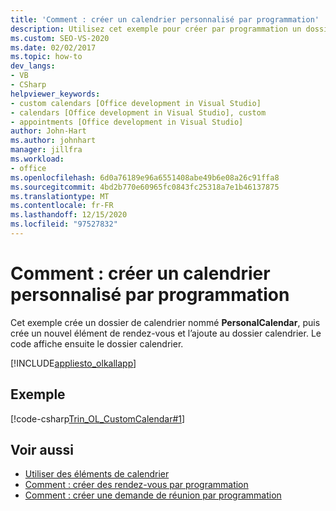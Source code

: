 ```yaml
---
title: 'Comment : créer un calendrier personnalisé par programmation'
description: Utilisez cet exemple pour créer par programmation un dossier de calendrier nommé PersonalCalendar, puis créez un nouvel élément de rendez-vous et ajoutez-le au dossier calendrier.
ms.custom: SEO-VS-2020
ms.date: 02/02/2017
ms.topic: how-to
dev_langs:
- VB
- CSharp
helpviewer_keywords:
- custom calendars [Office development in Visual Studio]
- calendars [Office development in Visual Studio], custom
- appointments [Office development in Visual Studio]
author: John-Hart
ms.author: johnhart
manager: jillfra
ms.workload:
- office
ms.openlocfilehash: 6d0a76189e96a6551408abe49b6e08a26c91ffa8
ms.sourcegitcommit: 4bd2b770e60965fc0843fc25318a7e1b46137875
ms.translationtype: MT
ms.contentlocale: fr-FR
ms.lasthandoff: 12/15/2020
ms.locfileid: "97527832"
---
```

# <a name="how-to-programmatically-create-a-custom-calendar"></a>Comment : créer un calendrier personnalisé par programmation
  Cet exemple crée un dossier de calendrier nommé **PersonalCalendar**, puis crée un nouvel élément de rendez-vous et l’ajoute au dossier calendrier. Le code affiche ensuite le dossier calendrier.

 [!INCLUDE[appliesto_olkallapp](../vsto/includes/appliesto-olkallapp-md.md)]

## <a name="example"></a>Exemple
 [!code-csharp[Trin_OL_CustomCalendar#1](../vsto/codesnippet/CSharp/Trin_OL_CustomCalendar/thisaddin.cs#1)]

## <a name="see-also"></a>Voir aussi
- [Utiliser des éléments de calendrier](../vsto/working-with-calendar-items.md)
- [Comment : créer des rendez-vous par programmation](../vsto/how-to-programmatically-create-appointments.md)
- [Comment : créer une demande de réunion par programmation](../vsto/how-to-programmatically-create-a-meeting-request.md)
